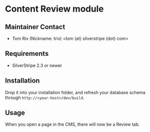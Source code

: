 # Content Review module

## Maintainer Contact
* Tom Rix (Nickname: trix)
  <tom (at) silverstripe (dot) com>

## Requirements
 * SilverStripe 2.3 or newer


## Installation

Drop it into your installation folder, and refresh your database schema
through `http://<your-host>/dev/build`.

## Usage

When you open a page in the CMS, there will now be a Review tab.


